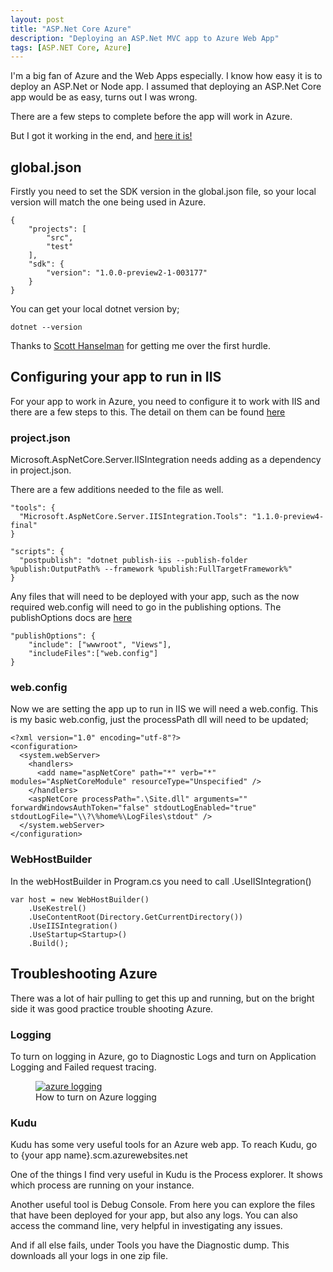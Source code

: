 ```yaml
---
layout: post
title: "ASP.Net Core Azure"
description: "Deploying an ASP.Net MVC app to Azure Web App"
tags: [ASP.NET Core, Azure]
---
```


I'm a big fan of Azure and the Web Apps especially. I know how easy it is to deploy an ASP.Net or Node app.
I assumed that deploying an ASP.Net Core app would be as easy, turns out I was wrong.

There are a few steps to complete before the app will work in Azure.

But I got it working in the end, and [here it is!](http://namepickerapp.azurewebsites.net/)

## global.json

Firstly you need to set the SDK version in the global.json file, so your local version will match the one
being used in Azure.

    {
        "projects": [
            "src",
            "test"
        ],
        "sdk": {
            "version": "1.0.0-preview2-1-003177"
        }
    }
    
You can get your local dotnet version by;

    dotnet --version
    
Thanks to [Scott Hanselman](http://www.hanselman.com/blog/PublishingASPNETCore11ApplicationsToAzureUsingGitDeploy.aspx) for getting me over the first hurdle.

## Configuring your app to run in IIS

For your app to work in Azure, you need to configure it to work with IIS and there are a few steps to this.
The detail on them can be found [here](https://docs.microsoft.com/en-us/aspnet/core/publishing/iis)

### project.json

Microsoft.AspNetCore.Server.IISIntegration needs adding as a dependency in project.json.

There are a few additions needed to the file as well.

    "tools": {
      "Microsoft.AspNetCore.Server.IISIntegration.Tools": "1.1.0-preview4-final"
    }

    "scripts": {
      "postpublish": "dotnet publish-iis --publish-folder %publish:OutputPath% --framework %publish:FullTargetFramework%"
    }

Any files that will need to be deployed with your app, such as the now required web.config will need to go in the 
publishing options. The publishOptions docs are [here](https://docs.microsoft.com/en-us/dotnet/articles/core/tools/project-json#publishoptions)

    "publishOptions": {
        "include": ["wwwroot", "Views"],
        "includeFiles":["web.config"]
    }

### web.config

Now we are setting the app up to run in IIS we will need a web.config.
This is my basic web.config, just the processPath dll will need to be updated;

    <?xml version="1.0" encoding="utf-8"?>
    <configuration>
      <system.webServer>
        <handlers>
          <add name="aspNetCore" path="*" verb="*" modules="AspNetCoreModule" resourceType="Unspecified" />
        </handlers>
        <aspNetCore processPath=".\Site.dll" arguments="" forwardWindowsAuthToken="false" stdoutLogEnabled="true" stdoutLogFile="\\?\%home%\LogFiles\stdout" />
      </system.webServer>
    </configuration>

### WebHostBuilder

In the webHostBuilder in Program.cs you need to call .UseIISIntegration()

    var host = new WebHostBuilder()
        .UseKestrel()
        .UseContentRoot(Directory.GetCurrentDirectory())
        .UseIISIntegration()
        .UseStartup<Startup>()
        .Build();

## Troubleshooting Azure

There was a lot of hair pulling to get this up and running, but on the bright side it was good practice trouble shooting Azure.

### Logging

To turn on logging in Azure, go to Diagnostic Logs and turn on Application Logging and Failed request tracing.

<div class="center">
<figure>
	<a href="{{ site.url }}/images/logging.png"><img src="{{ site.url }}/images/logging.png" alt="azure logging"></a>
	<figcaption>How to turn on Azure logging</figcaption>
</figure>
</div>

### Kudu

Kudu has some very useful tools for an Azure web app.
To reach Kudu, go to {your app name}.scm.azurewebsites.net

One of the things I find very useful in Kudu is the Process explorer. It shows which process are running on your instance.

Another useful tool is Debug Console. From here you can explore the files that have been deployed for your app, but also
any logs.
You can also access the command line, very helpful in investigating any issues.

And if all else fails, under Tools you have the Diagnostic dump. This downloads all your logs in one zip file.
